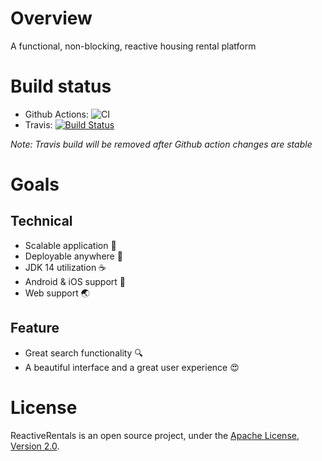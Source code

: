 # Overview
A functional, non-blocking, reactive housing rental platform 

# Build status
* Github Actions: ![CI](https://github.com/jupiterhub/reactiverentals/workflows/CI/badge.svg)
* Travis: [![Build Status](https://travis-ci.com/jupiterhub/reactiverentals.svg?branch=master)](https://travis-ci.com/jupiterhub/reactiverentals)

_Note: Travis build will be removed after Github action changes are stable_ 
# Goals
## Technical
* Scalable application :100:
* Deployable anywhere :whale:
* JDK 14 utilization :coffee:
* Android & iOS support :iphone:
* Web support :earth_asia:

## Feature
* Great search functionality :mag:
* A beautiful interface and a great user experience :heart_eyes:

# License
ReactiveRentals is an open source project, under the [Apache License, Version 2.0](https://www.apache.org/licenses/LICENSE-2.0).